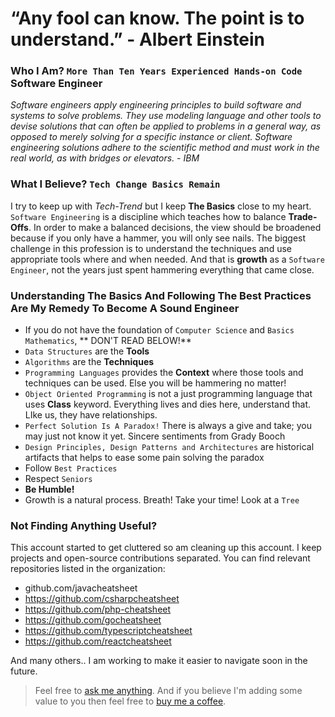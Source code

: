 
# “Any fool can know. The point is to understand.” - Albert Einstein


### Who I Am? `More Than Ten Years Experienced Hands-on Code` **Software Engineer**

*Software engineers apply engineering principles to build software and systems to solve problems. They use modeling language and other tools to devise solutions that can often be applied to problems in a general way, as opposed to merely solving for a specific instance or client. Software engineering solutions adhere to the scientific method and must work in the real world, as with bridges or elevators. - IBM*


### What I Believe? `Tech Change Basics Remain`
I try to keep up with *Tech-Trend* but I keep **The Basics** close to my heart.
`Software Engineering` is a discipline which teaches how to balance **Trade-Offs**.
In order to make a balanced decisions, the view should be broadened because if you only have a hammer, you will only see nails.
The biggest challenge in this profession is to understand the techniques and use appropriate tools where and when needed.
And that is **growth** as a `Software Engineer`, not the years just spent hammering everything that came close.


### Understanding The Basics And Following The Best Practices Are My Remedy To Become A Sound Engineer
- If you do not have the foundation of `Computer Science` and `Basics Mathematics`, ** DON'T READ BELOW!**
- `Data Structures` are the **Tools**
- `Algorithms` are the **Techniques**
- `Programming Languages` provides  the **Context** where those tools and techniques can be used. Else you will be hammering no matter!
- `Object Oriented Programming` is not a just programming language that uses **Class** keyword. Everything lives and dies here, understand that. LIke us, they have relationships.
- `Perfect Solution Is A Paradox!` There is always a give and take; you may just not know it yet. Sincere sentiments from Grady Booch
- `Design Principles, Design Patterns and Architectures` are historical artifacts that helps to ease some pain solving the paradox
- Follow `Best Practices`
- Respect `Seniors`
- **Be Humble!**
- Growth is a natural process. Breath! Take your time! Look at a `Tree` 


### Not Finding Anything Useful?
This account started to get cluttered so am cleaning up this account.
I keep projects and open-source contributions separated. You can find relevant repositories listed in the organization:
- github.com/javacheatsheet
- https://github.com/csharpcheatsheet
- https://github.com/php-cheatsheet
- https://github.com/gocheatsheet
- https://github.com/typescriptcheatsheet
- https://github.com/reactcheatsheet

And many others.. I am working to make it easier to navigate soon in the future.


> Feel free to [ask me anything](https://github.com/codeanit/ama/issues).
> And if you believe I'm adding some value to you then feel free to [buy me a coffee](https://www.buymeacoffee.com/anit).


